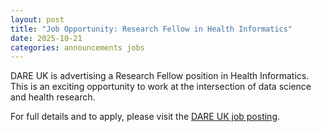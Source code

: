 ```yaml
---
layout: post
title: "Job Opportunity: Research Fellow in Health Informatics"
date: 2025-10-21
categories: announcements jobs
---
```


DARE UK is advertising a Research Fellow position in Health Informatics. This is an exciting opportunity to work at the intersection of data science and health research.

For full details and to apply, please visit the [DARE UK job posting](https://dareuk.org.uk/news-and-events/job-opportunity-research-fellow-health-informatics/).
